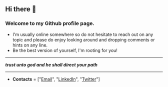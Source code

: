 
## Hi there 👋

### Welcome to my Github profile page. 

- I'm usually online somewhere so do not hesitate to reach out on any topic and please do enjoy looking around and dropping comments or hints on any line.
- Be the best version of yourself, I'm rooting for you!

--- 

**_trust unto god and he shall direct your path_**

---

- **Contacts** = ["[Email](mailto://enitanchris@gmail.com)", "[LinkedIn](https://www.linkedin.com/in/chrisenitan/)", "[Twitter](https://twitter.com/mushsick)"]



<!-- Here are some ideas to get you started:

- 🔭 I’m currently working on ...
- 🌱 I’m currently learning ...
- 👯 I’m looking to collaborate on ...
- 🤔 I’m looking for help with ...
- 💬 Ask me about ...
- 📫 How to reach me: ...
- 😄 Pronouns: ...
- ⚡ Fun fact: ...
 -->
